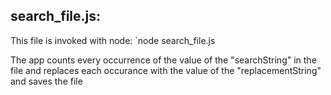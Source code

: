 ## search_file.js:

This file is invoked with node:
`node search_file.js <inputFile> <searchString> <replacementString>

The app counts every occurrence of the value of the "searchString" in the file
and replaces each occurance with the value of the "replacementString" and saves the file



